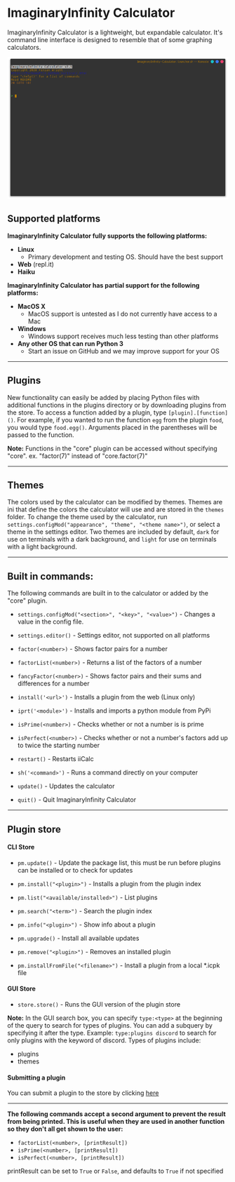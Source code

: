 # ImaginaryInfinity Calculator
ImaginaryInfinity Calculator is a lightweight, but expandable calculator. It's
command line interface is designed to resemble that of some graphing
calculators.

![Screenshot](iicalc.png)
## Supported platforms
**ImaginaryInfinity Calculator fully supports the following platforms:**
- **Linux**
	- Primary development and testing OS. Should have the best support
- **Web** (repl.it)
- **Haiku**

**ImaginaryInfinity Calculator has partial support for the following platforms:**
- **MacOS X**
	- MacOS support is untested as I do not currently have access to a Mac
- **Windows**
	- Windows support receives much less testing than other platforms
- **Any other OS that can run Python 3**
	- Start an issue on GitHub and we may improve support for your OS

<hr style="border: 1px solid white">

## Plugins
New functionality can easily be added by placing Python files with additional functions in the plugins directory or by downloading plugins from the store. To access a function added by a plugin, type `[plugin].[function]()`. For example, if you wanted to run the function `egg` from the plugin `food`, you would type `food.egg()`. Arguments placed in the parentheses will be passed to the function.

**Note:**
Functions in the "core" plugin can be accessed without specifying "core".
ex. "factor(7)" instead of "core.factor(7)"

<hr style="border: 1px solid white">

## Themes
The colors used by the calculator can be modified by themes. Themes are ini that define the colors the calculator will use and are stored in the `themes` folder. To change the theme used by the calculator, run `settings.configMod("appearance", "theme", "<theme name>")`, or select a theme in the settings editor. Two themes are included by default, `dark` for use on terminals with a dark background, and `light` for use on terminals with a light background.

<hr style="border: 1px solid white">

## Built in commands:
The following commands are built in to the calculator or added by the "core"
plugin.

- `settings.configMod("<section>", "<key>", "<value>")` - Changes a value in the config file.

- `settings.editor()` - Settings editor, not supported on all platforms

- `factor(<number>)` - Shows factor pairs for a number

- `factorList(<number>)` - Returns a list of the factors of a number

- `fancyFactor(<number>)` - Shows factor pairs and their sums and differences for
a number

- `install('<url>')` - Installs a plugin from the web (Linux only)

- `iprt('<module>')` - Installs and imports a python module from PyPi

- `isPrime(<number>)` - Checks whether or not a number is is prime

- `isPerfect(<number>)` - Checks whether or not a number's factors add up to twice the
starting number

- `restart()` - Restarts iiCalc

- `sh('<command>')` - Runs a command directly on your computer

- `update()` - Updates the calculator

- `quit()` - Quit ImaginaryInfinity Calculator

<hr style="border: 1px solid white">

## Plugin store

#### CLI Store

- `pm.update()` - Update the package list, this must be run before plugins can be installed or to check for updates

- `pm.install("<plugin>")` - Installs a plugin from the plugin index

- `pm.list("<available/installed>")` - List plugins

- `pm.search("<term>")` - Search the plugin index

- `pm.info("<plugin>")` - Show info about a plugin

- `pm.upgrade()` - Install all available updates

- `pm.remove("<plugin>")` - Removes an installed plugin

- `pm.installFromFile("<filename>")` - Install a plugin from a local \*.icpk file

#### GUI Store

- `store.store()` - Runs the GUI version of the plugin store

**Note:** In the GUI search box, you can specify `type:<type>` at the beginning of the query to search for types of plugins. You can add a subquery by specifying it after the type. Example: `type:plugins discord` to search for only plugins with the keyword of discord. Types of plugins include:

- plugins
- themes

#### Submitting a plugin
You can submit a plugin to the store by clicking [here](https://turbowafflz.azurewebsites.net/iicalc/auth)

<hr style="border: 1px solid white">

**The following commands accept a second argument to prevent the result from being
printed. This is useful when they are used in another function so they don't
all get shown to the user:**

- `factorList(<number>, [printResult])`
- `isPrime(<number>, [printResult])`
- `isPerfect(<number>, [printResult])`

printResult can be set to `True` or `False`, and defaults to `True` if not specified



